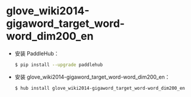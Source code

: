 # glove_wiki2014-gigaword_target_word-word_dim200_en
* 安装 PaddleHub：

    ```bash
    $ pip install --upgrade paddlehub
    ```

* 安装 glove_wiki2014-gigaword_target_word-word_dim200_en：

    ```bash
    $ hub install glove_wiki2014-gigaword_target_word-word_dim200_en
    ```
